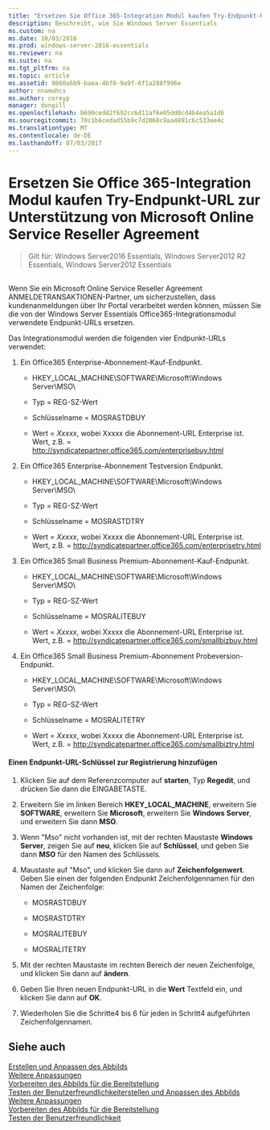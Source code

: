 ```yaml
---
title: "Ersetzen Sie Office 365-Integration Modul kaufen Try-Endpunkt-URL zur Unterstützung von Microsoft Online Service Reseller Agreement"
description: Beschreibt, wie Sie Windows Server Essentials
ms.custom: na
ms.date: 10/03/2016
ms.prod: windows-server-2016-essentials
ms.reviewer: na
ms.suite: na
ms.tgt_pltfrm: na
ms.topic: article
ms.assetid: 9860a6b9-baea-4bf0-9a9f-6f1a288f996e
author: nnamuhcs
ms.author: coreyp
manager: dongill
ms.openlocfilehash: b690cedd2f692cc6d11af6e05dd0cd4b4ea5a1d6
ms.sourcegitcommit: 70c1b6cedad55b9c7d2068c9aa4891c6c533ee4c
ms.translationtype: MT
ms.contentlocale: de-DE
ms.lasthandoff: 07/03/2017
---
```

# <a name="replace-o365-integration-module-buy-try-endpoint-url-in-support-of-microsoft-online-service-reseller-agreement"></a>Ersetzen Sie Office 365-Integration Modul kaufen Try-Endpunkt-URL zur Unterstützung von Microsoft Online Service Reseller Agreement

>Gilt für: Windows Server2016 Essentials, Windows Server2012 R2 Essentials, Windows Server2012 Essentials

##  <a name="BKMK_O365"></a>   
 Wenn Sie ein Microsoft Online Service Reseller Agreement ANMELDETRANSAKTIONEN-Partner, um sicherzustellen, dass kundenanmeldungen über Ihr Portal verarbeitet werden können, müssen Sie die von der Windows Server Essentials Office365-Integrationsmodul verwendete Endpunkt-URLs ersetzen.  
  
 Das Integrationsmodul werden die folgenden vier Endpunkt-URLs verwendet:  
  
1.  Ein Office365 Enterprise-Abonnement-Kauf-Endpunkt.  
  
    -   HKEY_LOCAL_MACHINE\SOFTWARE\Microsoft\Windows Server\MSO\  
  
    -   Typ = REG-SZ-Wert  
  
    -   Schlüsselname = MOSRASTDBUY  
  
    -   Wert = *Xxxxx*, wobei Xxxxx die Abonnement-URL Enterprise ist. Wert, z.B. = http://syndicatepartner.office365.com/enterprisebuy.html  
  
2.  Ein Office365 Enterprise-Abonnement Testversion Endpunkt.  
  
    -   HKEY_LOCAL_MACHINE\SOFTWARE\Microsoft\Windows Server\MSO\  
  
    -   Typ = REG-SZ-Wert  
  
    -   Schlüsselname = MOSRASTDTRY  
  
    -   Wert = *Xxxxx*, wobei Xxxxx die Abonnement-URL Enterprise ist. Wert, z.B. = http://syndicatepartner.office365.com/enterprisetry.html  
  
3.  Ein Office365 Small Business Premium-Abonnement-Kauf-Endpunkt.  
  
    -   HKEY_LOCAL_MACHINE\SOFTWARE\Microsoft\Windows Server\MSO\  
  
    -   Typ = REG-SZ-Wert  
  
    -   Schlüsselname = MOSRALITEBUY  
  
    -   Wert = *Xxxxx*, wobei Xxxxx die Abonnement-URL Enterprise ist. Wert, z.B. = http://syndicatepartner.office365.com/smallbizbuy.html  
  
4.  Ein Office365 Small Business Premium-Abonnement Probeversion-Endpunkt.  
  
    -   HKEY_LOCAL_MACHINE\SOFTWARE\Microsoft\Windows Server\MSO\  
  
    -   Typ = REG-SZ-Wert  
  
    -   Schlüsselname = MOSRALITETRY  
  
    -   Wert = *Xxxxx*, wobei Xxxxx die Abonnement-URL Enterprise ist. Wert, z.B. = http://syndicatepartner.office365.com/smallbiztry.html  
  
#### <a name="to-add-an-endpoint-url-key-to-the-registry"></a>Einen Endpunkt-URL-Schlüssel zur Registrierung hinzufügen  
  
1.  Klicken Sie auf dem Referenzcomputer auf **starten**, Typ **Regedit**, und drücken Sie dann die EINGABETASTE.  
  
2.  Erweitern Sie im linken Bereich **HKEY_LOCAL_MACHINE**, erweitern Sie **SOFTWARE**, erweitern Sie **Microsoft**, erweitern Sie **Windows Server**, und erweitern Sie dann **MSO**.  
  
3.  Wenn "Mso" nicht vorhanden ist, mit der rechten Maustaste **Windows Server**, zeigen Sie auf **neu**, klicken Sie auf **Schlüssel**, und geben Sie dann **MSO** für den Namen des Schlüssels.  
  
4.  Maustaste auf "Mso", und klicken Sie dann auf **Zeichenfolgenwert**. Geben Sie einen der folgenden Endpunkt Zeichenfolgennamen für den Namen der Zeichenfolge:  
  
    -   MOSRASTDBUY  
  
    -   MOSRASTDTRY  
  
    -   MOSRALITEBUY  
  
    -   MOSRALITETRY  
  
5.  Mit der rechten Maustaste im rechten Bereich der neuen Zeichenfolge, und klicken Sie dann auf **ändern**.  
  
6.  Geben Sie Ihren neuen Endpunkt-URL in die **Wert** Textfeld ein, und klicken Sie dann auf **OK**.  
  
7.  Wiederholen Sie die Schritte4 bis 6 für jeden in Schritt4 aufgeführten Zeichenfolgennamen.  
  
## <a name="see-also"></a>Siehe auch  

 [Erstellen und Anpassen des Abbilds](Creating-and-Customizing-the-Image.md)   
 [Weitere Anpassungen](Additional-Customizations.md)   
 [Vorbereiten des Abbilds für die Bereitstellung](Preparing-the-Image-for-Deployment.md)   
 [Testen der Benutzerfreundlichkeit](Testing-the-Customer-Experience.md)[erstellen und Anpassen des Abbilds](../install/Creating-and-Customizing-the-Image.md)   
 [Weitere Anpassungen](../install/Additional-Customizations.md)   
 [Vorbereiten des Abbilds für die Bereitstellung](../install/Preparing-the-Image-for-Deployment.md)   
 [Testen der Benutzerfreundlichkeit](../install/Testing-the-Customer-Experience.md)

